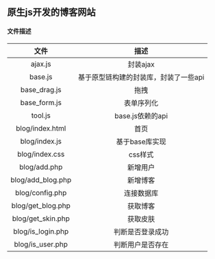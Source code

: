 ## 原生js开发的博客网站

#### 文件描述
文件       |   描述
:---:      |   :---:  
ajax.js    |   封装ajax
base.js    |   基于原型链构建的封装库，封装了一些api
base_drag.js  |  拖拽
base_form.js  |  表单序列化
tool.js    |   base.js依赖的api
blog/index.html  | 首页
blog/index.js    | 基于base库实现
blog/index.css   | css样式
blog/add.php     | 新增用户
blog/add_blog.php   |  新增博客
blog/config.php     |  连接数据库
blog/get_blog.php   |  获取博客
blog/get_skin.php   |  获取皮肤
blog/is_login.php   |  判断是否登录成功
blog/is_user.php    |  判断用户是否存在

